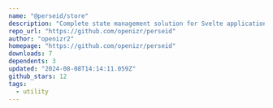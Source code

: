```yaml
---
name: "@perseid/store"
description: "Complete state management solution for Svelte applications."
repo_url: "https://github.com/openizr/perseid"
author: "openizr2"
homepage: "https://github.com/openizr/perseid"
downloads: 7
dependents: 3
updated: "2024-08-08T14:14:11.059Z"
github_stars: 12
tags: 
  - utility
---
```

